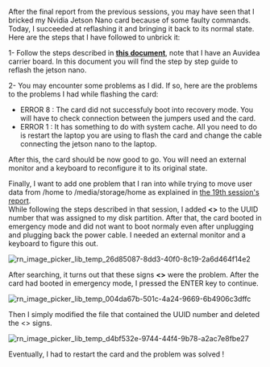 After the final report from the previous sessions, you may have seen that I bricked my Nvidia Jetson Nano card because of some faulty commands.
Today, I succeeded at reflashing it and bringing it back to its normal state.
Here are the steps that I have followed to unbrick it:<br >

1- Follow the steps described in **[this document](https://auvidea.eu/download/Software)**, note that I have an Auvidea carrier board. In this document you will find the step by step guide to reflash the jetson nano.<br >

2- You may encounter some problems as I did. If so, here are the problems to the problems I had while flashing the card:<br >
   - ERROR 8 : The card did not successfuly boot into recovery mode. You will have to check connection between the jumpers used and the card.<br >
   - ERROR 1 : It has something to do with system cache. All you need to do is restart the laptop you are using to flash the card and change the cable connecting the jetson nano to the laptop.<br >

After this, the card should be now good to go. You will need an external monitor and a keyboard to reconfigure it to its original state.<br >

Finally, I want to add one problem that I ran into while trying to move user data from /home to /media/storage/home as explained in [the 19th session's report](https://github.com/anasderkaoui/AutoRCX/blob/main/My%20project%20reports/19th%20session's%20report.md?plain=1).<br >
While following the steps described in that session, I added **<>** to the UUID number that was assigned to my disk partition. After that, the card booted in emergency mode and did not want to boot normaly even after unplugging and plugging back the power cable. I needed an external monitor and a keyboard to figure this out.

![rn_image_picker_lib_temp_26d85087-8dd3-40f0-8c19-2a6d464f14e2](https://github.com/anasderkaoui/AutoRCX/assets/115218309/e5c9e3f2-345b-4de2-83d1-1c52e39cb387)

After searching, it turns out that these signs **<>** were the problem.
After the card had booted in emergency mode, I pressed the ENTER key to continue.

![rn_image_picker_lib_temp_004da67b-501c-4a24-9669-6b4906c3dffc](https://github.com/anasderkaoui/AutoRCX/assets/115218309/bc8e8c5a-f585-40f8-8cce-8a6d717d5084)

Then I simply modified the file that contained the UUID number and deleted the <> signs.<br >

![rn_image_picker_lib_temp_d4bf532e-9744-44f4-9b78-a2ac7e8fbe27](https://github.com/anasderkaoui/AutoRCX/assets/115218309/4a1c61cc-eb78-429a-bc4c-4b4afcc25490)

Eventually, I had to restart the card and the problem was solved !
